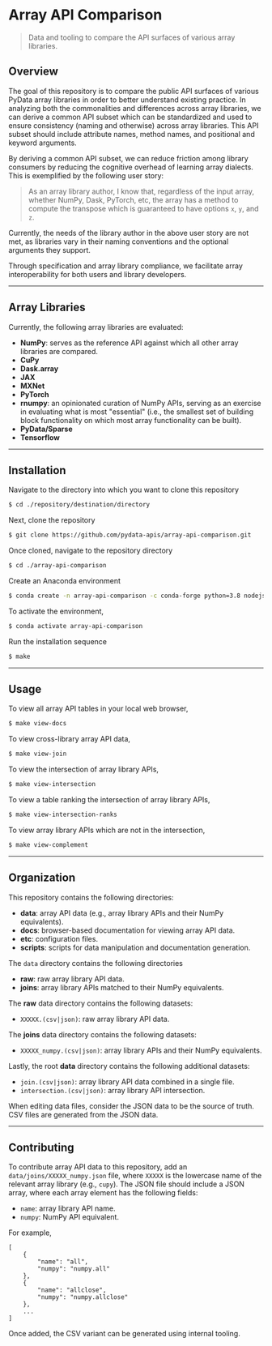 <!--

Copyright (c) 2020 Python Data APIs Consortium

Permission is hereby granted, free of charge, to any person obtaining a copy of
this software and associated documentation files (the "Software"), to deal in
the Software without restriction, including without limitation the rights to
use, copy, modify, merge, publish, distribute, sublicense, and/or sell copies of
the Software, and to permit persons to whom the Software is furnished to do so,
subject to the following conditions:

The above copyright notice and this permission notice shall be included in all
copies or substantial portions of the Software.

THE SOFTWARE IS PROVIDED "AS IS", WITHOUT WARRANTY OF ANY KIND, EXPRESS OR
IMPLIED, INCLUDING BUT NOT LIMITED TO THE WARRANTIES OF MERCHANTABILITY, FITNESS
FOR A PARTICULAR PURPOSE AND NONINFRINGEMENT. IN NO EVENT SHALL THE AUTHORS OR
COPYRIGHT HOLDERS BE LIABLE FOR ANY CLAIM, DAMAGES OR OTHER LIABILITY, WHETHER
IN AN ACTION OF CONTRACT, TORT OR OTHERWISE, ARISING FROM, OUT OF OR IN
CONNECTION WITH THE SOFTWARE OR THE USE OR OTHER DEALINGS IN THE SOFTWARE.

-->

# Array API Comparison

> Data and tooling to compare the API surfaces of various array libraries.

## Overview

The goal of this repository is to compare the public API surfaces of various PyData array libraries in order to better understand existing practice. In analyzing both the commonalities and differences across array libraries, we can derive a common API subset which can be standardized and used to ensure consistency (naming and otherwise) across array libraries. This API subset should include attribute names, method names, and positional and keyword arguments.

By deriving a common API subset, we can reduce friction among library consumers by reducing the cognitive overhead of learning array dialects. This is exemplified by the following user story:

> As an array library author, I know that, regardless of the input array, whether NumPy, Dask, PyTorch, etc, the array has a method to compute the transpose which is guaranteed to have options `x`, `y`, and `z`.

Currently, the needs of the library author in the above user story are not met, as libraries vary in their naming conventions and the optional arguments they support.

Through specification and array library compliance, we facilitate array interoperability for both users and library developers.

* * *

## Array Libraries

Currently, the following array libraries are evaluated:

-   **NumPy**: serves as the reference API against which all other array libraries are compared.
-   **CuPy**
-   **Dask.array**
-   **JAX**
-   **MXNet**
-   **PyTorch**
-   **rnumpy**: an opinionated curation of NumPy APIs, serving as an exercise in evaluating what is most "essential" (i.e., the smallest set of building block functionality on which most array functionality can be built).
-   **PyData/Sparse**
-   **Tensorflow**

* * *

## Installation

Navigate to the directory into which you want to clone this repository

```bash
$ cd ./repository/destination/directory
```

Next, clone the repository

```bash
$ git clone https://github.com/pydata-apis/array-api-comparison.git
```

Once cloned, navigate to the repository directory


```bash
$ cd ./array-api-comparison
```

Create an Anaconda environment

```bash
$ conda create -n array-api-comparison -c conda-forge python=3.8 nodejs
```

To activate the environment,

```bash
$ conda activate array-api-comparison
```

Run the installation sequence

```bash
$ make
```

* * *

## Usage

To view all array API tables in your local web browser,

```bash
$ make view-docs
```

To view cross-library array API data,

```bash
$ make view-join
```

To view the intersection of array library APIs,

```bash
$ make view-intersection
```

To view a table ranking the intersection of array library APIs,

```bash
$ make view-intersection-ranks
```

To view array library APIs which are not in the intersection,

```bash
$ make view-complement
```

* * *

## Organization

This repository contains the following directories:

-   **data**: array API data (e.g., array library APIs and their NumPy equivalents).
-   **docs**: browser-based documentation for viewing array API data.
-   **etc**: configuration files.
-   **scripts**: scripts for data manipulation and documentation generation.

The `data` directory contains the following directories

-   **raw**: raw array library API data.
-   **joins**: array library APIs matched to their NumPy equivalents.

The **raw** data directory contains the following datasets:

-   `XXXXX.(csv|json)`: raw array library API data.

The **joins** data directory contains the following datasets:

-   `XXXXX_numpy.(csv|json)`: array library APIs and their NumPy equivalents.

Lastly, the root **data** directory contains the following additional datasets:

-   `join.(csv|json)`: array library API data combined in a single file.
-   `intersection.(csv|json)`: array library API intersection.

When editing data files, consider the JSON data to be the source of truth. CSV files are generated from the JSON data.

* * *

## Contributing

To contribute array API data to this repository, add an `data/joins/XXXXX_numpy.json` file, where `XXXXX` is the lowercase name of the relevant array library (e.g., `cupy`). The JSON file should include a JSON array, where each array element has the following fields:

-   `name`: array library API name.
-   `numpy`: NumPy API equivalent.

For example,

```text
[
    {
        "name": "all",
        "numpy": "numpy.all"
    },
    {
        "name": "allclose",
        "numpy": "numpy.allclose"
    },
    ...
]
```

Once added, the CSV variant can be generated using internal tooling.
